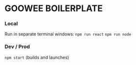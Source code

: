 # GOOWEE BOILERPLATE

### Local
Run in separate terminal windows:
```npm run react```
```npm run node```


### Dev / Prod
`npm start` (builds and launches)
